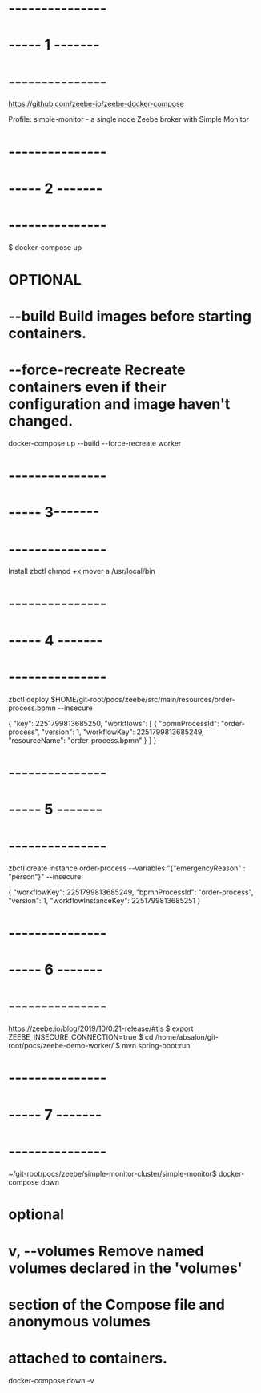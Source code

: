 # ---------------
# ----- 1 -------
# ---------------
https://github.com/zeebe-io/zeebe-docker-compose

Profile: simple-monitor - a single node Zeebe broker with Simple Monitor

# ---------------
# ----- 2 -------
# ---------------


$ docker-compose up

# OPTIONAL
#  --build                    Build images before starting containers.
#  --force-recreate           Recreate containers even if their configuration  and image haven't changed.
docker-compose up --build --force-recreate worker


# ---------------
# ----- 3-------
# ---------------

Install zbctl
  chmod +x
  mover a /usr/local/bin

# ---------------
# ----- 4 -------
# ---------------

zbctl deploy $HOME/git-root/pocs/zeebe/src/main/resources/order-process.bpmn --insecure

{
  "key": 2251799813685250,
  "workflows": [
    {
      "bpmnProcessId": "order-process",
      "version": 1,
      "workflowKey": 2251799813685249,
      "resourceName": "order-process.bpmn"
    }
  ]
}

# ---------------
# ----- 5 -------
# ---------------

zbctl create instance order-process --variables "{\"emergencyReason\" : \"person\"}" --insecure

{
  "workflowKey": 2251799813685249,
  "bpmnProcessId": "order-process",
  "version": 1,
  "workflowInstanceKey": 2251799813685251
}

# ---------------
# ----- 6 -------
# ---------------

https://zeebe.io/blog/2019/10/0.21-release/#tls
$ export ZEEBE_INSECURE_CONNECTION=true
$ cd /home/absalon/git-root/pocs/zeebe-demo-worker/
$ mvn spring-boot:run


# ---------------
# ----- 7 -------
# ---------------

~/git-root/pocs/zeebe/simple-monitor-cluster/simple-monitor$ docker-compose down

# optional
# v, --volumes           Remove named volumes declared in the 'volumes'
#                        section of the Compose file and anonymous volumes
#                        attached to containers.
docker-compose down -v